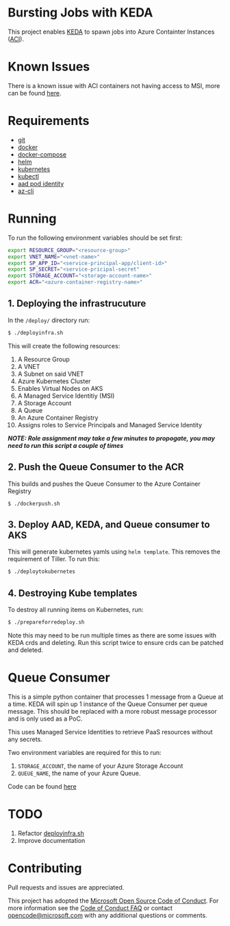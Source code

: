 # Bursting Jobs with KEDA
This project enables [KEDA](https://github.com/kedacore/keda) to spawn jobs into
Azure Containter Instances 
([ACI](https://azure.microsoft.com/en-us/services/container-instances/)).

# Known Issues
There is a known issue with ACI containers not having access to MSI, more can
be found [here](https://github.com/Azure/azure-sdk-for-python/issues/8557).

# Requirements

* [git](https://git-scm.com/)
* [docker](https://docker.com)
* [docker-compose](https://docs.docker.com/compose/install/)
* [helm](https://helm.sh/)
* [kubernetes](https://kubernetes.io/)
* [kubectl](https://kubernetes.io/docs/reference/kubectl/overview/)
* [aad pod identity](https://github.com/Azure/aad-pod-identity)
* [az-cli](https://docs.microsoft.com/en-us/cli/azure/install-azure-cli?view=azure-cli-latest)

# Running

To run the following environment variables should be set first:
```sh
export RESOURCE_GROUP="<resource-group>"
export VNET_NAME="<vnet-name>"
export SP_APP_ID="<service-principal-app/client-id>"
export SP_SECRET="<service-pricipal-secret"
export STORAGE_ACCOUNT="<storage-account-name>"
export ACR="<azure-container-registry-name>"
```

## 1. Deploying the infrastrucuture
In the `/deploy/` directory run:
```sh
$ ./deployinfra.sh
```
This will create the following resources:

1. A Resource Group
2. A VNET
3. A Subnet on said VNET
4. Azure Kubernetes Cluster
5. Enables Virtual Nodes on AKS
6. A Managed Service Identitiy (MSI)
7. A Storage Account 
8. A Queue
9. An Azure Container Registry
10. Assigns roles to Service Principals and Managed Service Identity

***NOTE: Role assignment may take a few minutes to propogate, you may need to 
run this script a couple of times***

## 2. Push the Queue Consumer to the ACR
This builds and pushes the Queue Consumer to the Azure Container Registry

```
$ ./dockerpush.sh
```

## 3. Deploy AAD, KEDA, and Queue consumer to AKS
This will generate kubernetes yamls using `helm template`. This removes the 
requirement of Tiller. To run this:

```sh
$ ./deploytokubernetes
```

## 4. Destroying Kube templates
To destroy all running items on Kubernetes, run:

```sh
$ ./prepareforredeploy.sh
```

Note this may need to be run multiple times as there are some issues with KEDA
crds and deleting. Run this script twice to ensure crds can be patched and 
deleted.

# Queue Consumer
This is a simple python container that processes 1 message from a Queue at a
time. KEDA will spin up 1 instance of the Queue Consumer per queue message. This
should be replaced with a more robust message processor and is only used as a
PoC.

This uses Managed Service Identities to retrieve PaaS resources without any 
secrets.

Two environment variables are required for this to run:
1. `STORAGE_ACCOUNT`, the name of your Azure Storage Account
2. `QUEUE_NAME`, the name of your Azure Queue.

Code can be found [here](./queueconsumer/main.py)

# TODO
1. Refactor [deployinfra.sh](./deploy/deployinfra.sh)
2. Improve documentation

# Contributing

Pull requests and issues are appreciated.

This project has adopted the 
[Microsoft Open Source Code of Conduct](https://opensource.microsoft.com/codeofconduct/).
For more information see the 
[Code of Conduct FAQ](https://opensource.microsoft.com/codeofconduct/faq/) 
or contact [opencode@microsoft.com](mailto:opencode@microsoft.com) 
with any additional questions or comments.
